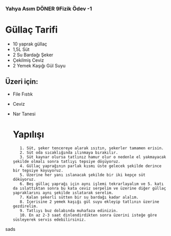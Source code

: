 ### Yahya Asım DÖNER 9Fizik Ödev -1


# Güllaç Tarifi

* 10 yaprak güllaç
* 1,5L Süt
* 2 Su Bardağı Şeker
* Çekilmiş Ceviz
* 2 Yemek Kaşığı Gül Suyu
## Üzeri için:

* File Fıstık
* Ceviz
* Nar Tanesi

    # Yapılışı
         1. Süt, şeker tencereye alarak ısıtın, şekerler tamamen erisin.
         2. Süt oda sıcaklığında ılınmaya bırakılır.
         3. Süt kaynar olursa tatlınız hamur olur o nedenle el yakmayacak şekilde olmalı sonra tatlıyı tepsiye döşüyoruz.
         4. Güllaç yaprağının parlak kısmı üste gelecek şekilde derince bir tepsiye koyuyoruz.
         5. Üzerine her yanı ıslanacak şekilde bir iki kepçe süt döküyoruz.
         6. Beş güllaç yaprağı için aynı işlemi tekrarlayalım ve 5. katı da ıslattıktan sonra bu kata ceviz serpelim ve üzerine diğer güllaç yapraklarını aynı şekilde ıslatarak serelim.
         7. Kalan şekerli sütten bir su bardağı kadar alalım.
         8. İçerisine 2 yemek kaşığı gül suyu ekleyip tatlının üzerine gezdirelim.
         9. Tatlıyı buz dolabında muhafaza edinizin.
         10. En az 2-3 saat dinlendirdikten sonra üzerini isteğe göre süsleyerek servis edebilirsiniz.



sads
